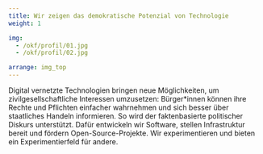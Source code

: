 ```yaml
---
title: Wir zeigen das demokratische Potenzial von Technologie
weight: 1

img:
  - /okf/profil/01.jpg
  - /okf/profil/02.jpg

arrange: img_top
---
```


Digital vernetzte Technologien bringen neue Möglichkeiten, um zivilgesellschaftliche Interessen umzusetzen: Bürger*innen können ihre Rechte und Pflichten einfacher wahrnehmen und sich besser über staatliches Handeln informieren. So wird der faktenbasierte politischer Diskurs unterstützt. Dafür entwickeln wir Software, stellen Infrastruktur bereit und fördern Open-Source-Projekte. Wir experimentieren und bieten ein Experimentierfeld für andere.